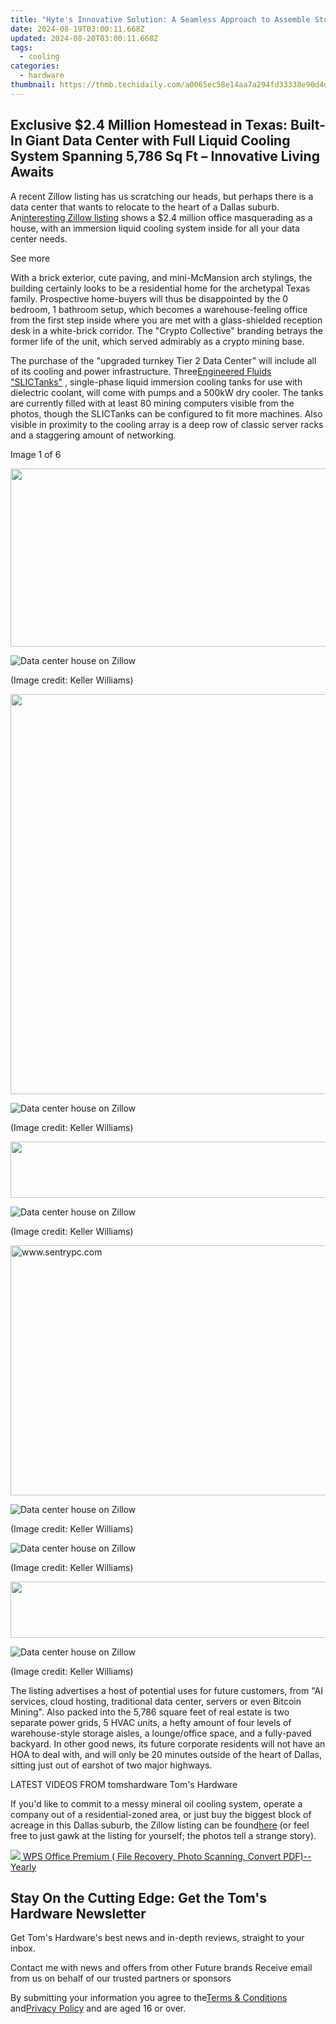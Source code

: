 ```yaml
---
title: "Hyte's Innovative Solution: A Seamless Approach to Assemble Stunning RGB Systems"
date: 2024-08-19T03:00:11.668Z
updated: 2024-08-20T03:00:11.668Z
tags:
  - cooling
categories:
  - hardware
thumbnail: https://thmb.techidaily.com/a0065ec58e14aa7a294fd33338e90d4d15fa577ac0b3dd7d4dd7c6264c50f140.jpg
---
```


## Exclusive $2.4 Million Homestead in Texas: Built-In Giant Data Center with Full Liquid Cooling System Spanning 5,786 Sq Ft – Innovative Living Awaits

A recent Zillow listing has us scratching our heads, but perhaps there is a data center that wants to relocate to the heart of a Dallas suburb. An[interesting Zillow listing](https://www.zillow.com/homedetails/13229-Southview-Ln-Dallas-TX-75240/118222349%5Fzpid/?utm%5Fsource=zillowgonewild&utm%5Fmedium=zillowgonewild&utm%5Fcampaign=zillowgonewild) shows a $2.4 million office masquerading as a house, with an immersion liquid cooling system inside for all your data center needs.

 See more

 With a brick exterior, cute paving, and mini-McMansion arch stylings, the building certainly looks to be a residential home for the archetypal Texas family. Prospective home-buyers will thus be disappointed by the 0 bedroom, 1 bathroom setup, which becomes a warehouse-feeling office from the first step inside where you are met with a glass-shielded reception desk in a white-brick corridor. The "Crypto Collective" branding betrays the former life of the unit, which served admirably as a crypto mining base.

 The purchase of the "upgraded turnkey Tier 2 Data Center" will include all of its cooling and power infrastructure. Three[Engineered Fluids "SLICTanks"](https://www.engineeredfluids.com/products/slictanks/) , single-phase liquid immersion cooling tanks for use with dielectric coolant, will come with pumps and a 500kW dry cooler. The tanks are currently filled with at least 80 mining computers visible from the photos, though the SLICTanks can be configured to fit more machines. Also visible in proximity to the cooling array is a deep row of classic server racks and a staggering amount of networking.

 Image 1 of 6

<!-- affiliate ads begin -->
<a href="https://cowinaudio.pxf.io/c/5597632/1116855/13794" target="_top" id="1116855"><img src="//a.impactradius-go.com/display-ad/13794-1116855" border="0" alt="" width="767" height="285"/></a><img height="0" width="0" src="https://imp.pxf.io/i/5597632/1116855/13794" style="position:absolute;visibility:hidden;" border="0" />
<!-- affiliate ads end -->
![Data center house on Zillow](https://vanilla.futurecdn.net/cyclingnews/media/img/missing-image.svg)

 (Image credit: Keller Williams)

<!-- affiliate ads begin -->
<a href="https://ephamedtechinc.pxf.io/c/5597632/2097467/26400?prodsku=B700" target="_top" id="2097467"><img src="//a.impactradius-go.com/display-ad/26400-2097467" border="0" alt="" width="640" height="640"/></a><img height="0" width="0" src="https://imp.pxf.io/i/5597632/2097467/26400" style="position:absolute;visibility:hidden;" border="0" />
<!-- affiliate ads end -->
![Data center house on Zillow](https://vanilla.futurecdn.net/cyclingnews/media/img/missing-image.svg)

 (Image credit: Keller Williams)

<!-- affiliate ads begin -->
<a href="https://newchic.sjv.io/c/5597632/1659704/14420" target="_top" id="1659704"><img src="//a.impactradius-go.com/display-ad/14420-1659704" border="0" alt="" width="728" height="90"/></a><img height="0" width="0" src="https://imp.pxf.io/i/5597632/1659704/14420" style="position:absolute;visibility:hidden;" border="0" />
<!-- affiliate ads end -->
![Data center house on Zillow](https://vanilla.futurecdn.net/cyclingnews/media/img/missing-image.svg)

 (Image credit: Keller Williams)

<!-- affiliate ads begin -->
<a href="https://sentrypc.7eer.net/c/5597632/398453/3022" target="_top" id="398453"><img src="//a.impactradius-go.com/display-ad/3022-398453" border="0" alt="www.sentrypc.com" width="580" height="400"/></a><img height="0" width="0" src="https://sentrypc.7eer.net/i/5597632/398453/3022" style="position:absolute;visibility:hidden;" border="0" />
<!-- affiliate ads end -->
![Data center house on Zillow](https://vanilla.futurecdn.net/cyclingnews/media/img/missing-image.svg)

 (Image credit: Keller Williams)

![Data center house on Zillow](https://vanilla.futurecdn.net/cyclingnews/media/img/missing-image.svg)

 (Image credit: Keller Williams)

<!-- affiliate ads begin -->
<a href="https://vapordna.pxf.io/c/5597632/1494880/17238" target="_top" id="1494880"><img src="//a.impactradius-go.com/display-ad/17238-1494880" border="0" alt="" width="728" height="90"/></a><img height="0" width="0" src="https://imp.pxf.io/i/5597632/1494880/17238" style="position:absolute;visibility:hidden;" border="0" />
<!-- affiliate ads end -->
![Data center house on Zillow](https://vanilla.futurecdn.net/cyclingnews/media/img/missing-image.svg)

 (Image credit: Keller Williams)

 The listing advertises a host of potential uses for future customers, from "AI services, cloud hosting, traditional data center, servers or even Bitcoin Mining". Also packed into the 5,786 square feet of real estate is two separate power grids, 5 HVAC units, a hefty amount of four levels of warehouse-style storage aisles, a lounge/office space, and a fully-paved backyard. In other good news, its future corporate residents will not have an HOA to deal with, and will only be 20 minutes outside of the heart of Dallas, sitting just out of earshot of two major highways.

 LATEST VIDEOS FROM tomshardware Tom's Hardware

 If you'd like to commit to a messy mineral oil cooling system, operate a company out of a residential-zoned area, or just buy the biggest block of acreage in this Dallas suburb, the Zillow listing can be found[here](https://www.zillow.com/homedetails/13229-Southview-Ln-Dallas-TX-75240/118222349%5Fzpid/?utm%5Fsource=zillowgonewild&utm%5Fmedium=zillowgonewild&utm%5Fcampaign=zillowgonewild) (or feel free to just gawk at the listing for yourself; the photos tell a strange story).

<!-- affiliate ads begin -->
<a href="https://secure.2checkout.com/order/checkout.php?PRODS=38729081&QTY=1&AFFILIATE=108875&CART=1"><img src="https://website-prod.cache.wpscdn.com/img/wps-spreadsheet-free-excel-editor-online-offline-1x.93e269d.png" border="0">
WPS Office Premium ( File Recovery, Photo Scanning, Convert PDF)--Yearly</a>
<!-- affiliate ads end -->
## Stay On the Cutting Edge: Get the Tom's Hardware Newsletter

 Get Tom's Hardware's best news and in-depth reviews, straight to your inbox.

 Contact me with news and offers from other Future brands  Receive email from us on behalf of our trusted partners or sponsors

 By submitting your information you agree to the[Terms & Conditions](https://futureplc.com/terms-conditions/) and[Privacy Policy](https://futureplc.com/privacy-policy/) and are aged 16 or over.


<ins class="adsbygoogle"
     style="display:block"
     data-ad-format="autorelaxed"
     data-ad-client="ca-pub-7571918770474297"
     data-ad-slot="1223367746"></ins>



<ins class="adsbygoogle"
     style="display:block"
     data-ad-client="ca-pub-7571918770474297"
     data-ad-slot="8358498916"
     data-ad-format="auto"
     data-full-width-responsive="true"></ins>


